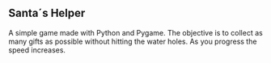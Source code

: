 ## Santa´s Helper

A simple game made with Python and Pygame. The objective is to collect as many gifts as possible without hitting the water holes. As you progress the speed increases.
